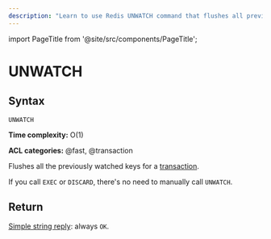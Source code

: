```yaml
---
description: "Learn to use Redis UNWATCH command that flushes all previously watched keys."
---
```


import PageTitle from '@site/src/components/PageTitle';

# UNWATCH

<PageTitle title="Redis UNWATCH Command (Documentation) | Dragonfly" />

## Syntax

    UNWATCH

**Time complexity:** O(1)

**ACL categories:** @fast, @transaction

Flushes all the previously watched keys for a [transaction][tt].

[tt]: https://redis.io/topics/transactions

If you call `EXEC` or `DISCARD`, there's no need to manually call `UNWATCH`.

## Return

[Simple string reply](https://redis.io/docs/reference/protocol-spec/#simple-strings): always `OK`.
